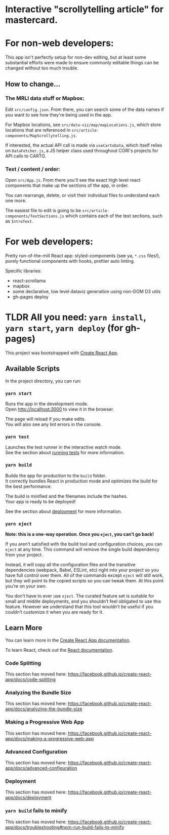# Interactive "scrollytelling article" for mastercard.

# For non-web developers:

This app isn't perfectly setup for non-dev editing, but at least some substantial efforts were made to ensure commonly editable things can be changed without too much trouble.

## How to change...
### **The MRLI data stuff or Mapbox**: 
Edit `src/config.json`. From there, you can search some of the data names if you want to see how they're being used in the app.

For Mapbox locations, see `src/data-viz/map/mapLocations.js`, which store locations that are referenced in `src/article-components/MapScrollytelling.js`.

If interested, the actual API call is made via `useCartoData`, which itself relies on `DataFetcher.js`, a JS helper class used throughout CORI's projects for API calls to CARTO.

### **Text / content / order**:
Open `src/App.js`. From there you'll see the exact high level react components that make up the sections of the app, in order.

You can rearrange, delete, or visit their individual files to understand each one more.

The easiest file to edit is going to be `src/article-components/TextSections.js` which contains each of the text sections, such as `IntroText`.


# For web developers:

Pretty run-of-the-mill React app: styled-components (see ya, `*.css` files!), purely functional components with hooks, prettier auto linting.

Specific libraries:
* react-scrollama
* mapbox
* some declarative, low level dataviz generation using non-DOM D3 utils
* gh-pages deploy

# TLDR All you need: `yarn install`, `yarn start`, `yarn deploy` (for gh-pages)

This project was bootstrapped with [Create React App](https://github.com/facebook/create-react-app).

## Available Scripts

In the project directory, you can run:

### `yarn start`

Runs the app in the development mode.<br />
Open [http://localhost:3000](http://localhost:3000) to view it in the browser.

The page will reload if you make edits.<br />
You will also see any lint errors in the console.

### `yarn test`

Launches the test runner in the interactive watch mode.<br />
See the section about [running tests](https://facebook.github.io/create-react-app/docs/running-tests) for more information.

### `yarn build`

Builds the app for production to the `build` folder.<br />
It correctly bundles React in production mode and optimizes the build for the best performance.

The build is minified and the filenames include the hashes.<br />
Your app is ready to be deployed!

See the section about [deployment](https://facebook.github.io/create-react-app/docs/deployment) for more information.

### `yarn eject`

**Note: this is a one-way operation. Once you `eject`, you can’t go back!**

If you aren’t satisfied with the build tool and configuration choices, you can `eject` at any time. This command will remove the single build dependency from your project.

Instead, it will copy all the configuration files and the transitive dependencies (webpack, Babel, ESLint, etc) right into your project so you have full control over them. All of the commands except `eject` will still work, but they will point to the copied scripts so you can tweak them. At this point you’re on your own.

You don’t have to ever use `eject`. The curated feature set is suitable for small and middle deployments, and you shouldn’t feel obligated to use this feature. However we understand that this tool wouldn’t be useful if you couldn’t customize it when you are ready for it.

## Learn More

You can learn more in the [Create React App documentation](https://facebook.github.io/create-react-app/docs/getting-started).

To learn React, check out the [React documentation](https://reactjs.org/).

### Code Splitting

This section has moved here: https://facebook.github.io/create-react-app/docs/code-splitting

### Analyzing the Bundle Size

This section has moved here: https://facebook.github.io/create-react-app/docs/analyzing-the-bundle-size

### Making a Progressive Web App

This section has moved here: https://facebook.github.io/create-react-app/docs/making-a-progressive-web-app

### Advanced Configuration

This section has moved here: https://facebook.github.io/create-react-app/docs/advanced-configuration

### Deployment

This section has moved here: https://facebook.github.io/create-react-app/docs/deployment

### `yarn build` fails to minify

This section has moved here: https://facebook.github.io/create-react-app/docs/troubleshooting#npm-run-build-fails-to-minify
